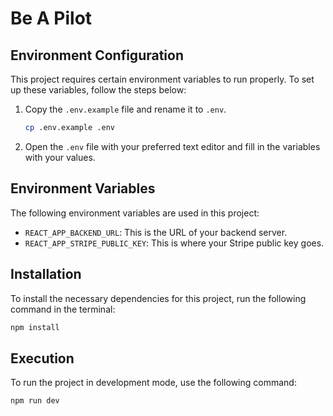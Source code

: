 # Be A Pilot


## Environment Configuration

This project requires certain environment variables to run properly. To set up these variables, follow the steps below:

1. Copy the `.env.example` file and rename it to `.env`.

    ```bash
    cp .env.example .env
    ```

2. Open the `.env` file with your preferred text editor and fill in the variables with your values.

## Environment Variables

The following environment variables are used in this project:

- `REACT_APP_BACKEND_URL`: This is the URL of your backend server.
- `REACT_APP_STRIPE_PUBLIC_KEY`: This is where your Stripe public key goes.

## Installation

To install the necessary dependencies for this project, run the following command in the terminal:

```bash
npm install
```

## Execution

To run the project in development mode, use the following command:

```bash
npm run dev
```